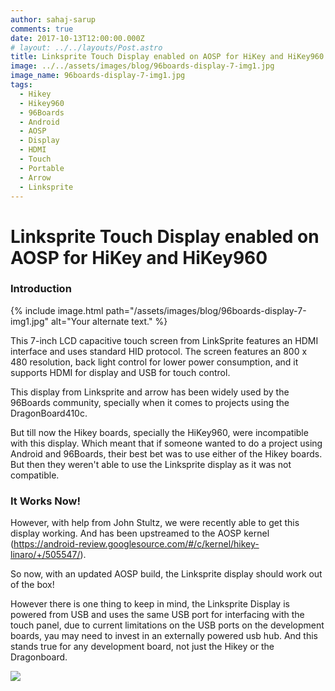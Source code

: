 ```yaml
---
author: sahaj-sarup
comments: true
date: 2017-10-13T12:00:00.000Z
# layout: ../../layouts/Post.astro
title: Linksprite Touch Display enabled on AOSP for HiKey and HiKey960
image: ../../assets/images/blog/96boards-display-7-img1.jpg
image_name: 96boards-display-7-img1.jpg
tags:
  - Hikey
  - Hikey960
  - 96Boards
  - Android
  - AOSP
  - Display
  - HDMI
  - Touch
  - Portable
  - Arrow
  - Linksprite
---
```


# **Linksprite Touch Display enabled on AOSP for HiKey and HiKey960**

### Introduction

{% include image.html path="/assets/images/blog/96boards-display-7-img1.jpg" alt="Your alternate text." %}

This 7-inch LCD capacitive touch screen from LinkSprite features an HDMI interface and uses standard HID protocol. The screen features an 800 x 480 resolution, back light control for lower power consumption, and it supports HDMI for display and USB for touch control.

This display from Linksprite and arrow has been widely used by the 96Boards community, specially when it comes to projects using the DragonBoard410c.

But till now the Hikey boards, specially the HiKey960, were incompatible with this display. Which meant that if someone wanted to do a project using Android and 96Boards, their best bet was to use either of the Hikey boards. But then they weren't able to use the Linksprite display as it was not compatible.

### It Works Now!

However, with help from John Stultz, we were recently able to get this display working. And has been upstreamed to the AOSP kernel (https://android-review.googlesource.com/#/c/kernel/hikey-linaro/+/505547/).

So now, with an updated AOSP build, the Linksprite display should work out of the box!

However there is one thing to keep in mind, the Linksprite Display is powered from USB and uses the same USB port for interfacing with the touch panel, due to current limitations on the USB ports on the development boards, yau may need to invest in an externally powered usb hub. And this stands true for any development board, not just the Hikey or the Dragonboard.

![](http://i.imgur.com/pD4x3ii.gif)
